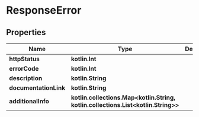 
# ResponseError

## Properties
Name | Type | Description | Notes
------------ | ------------- | ------------- | -------------
**httpStatus** | **kotlin.Int** |  |  [optional]
**errorCode** | **kotlin.Int** |  |  [optional]
**description** | **kotlin.String** |  |  [optional]
**documentationLink** | **kotlin.String** |  |  [optional]
**additionalInfo** | **kotlin.collections.Map&lt;kotlin.String, kotlin.collections.List&lt;kotlin.String&gt;&gt;** |  |  [optional]



